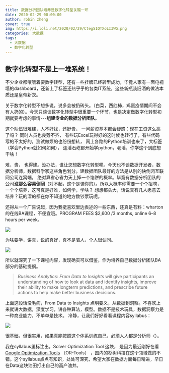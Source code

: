 ```yaml
---
title: 数据分析团队培养是数字化转型关键一环
date: 2020-02-29 00:00:00
author: robin zheng
cover: true
img: https://i.loli.net/2020/02/29/CtegS1QTXoLI3WG.png
categories: 大数据
tags:
  - 大数据
  - 数字化转型
---
```


## 数字化转型不是上一堆系统！

不少企业都嚷嚷着要数字转型，还有一些挂牌已经转型成功，毕竟人家有一面电视墙的dashboard，还新上了标签还热乎乎的各类IT系统，这些新瓶装旧酒的做法本质还是皇帝新衣。

关于数字化转型不想多说，说多会被扔砖头。（白菜，西红柿，鸡蛋疫情期间不会有人扔的）。今天只谈谈数字化转型中很重要一个环节，也是决定做数字化转型初期就要考虑的事情---**组建专业的数据分析团队**。

这个队伍很难建，人不好找，还挺贵， 一问薪资基本都会疑惑：现在工资这么高了吗？ 同时人员也良莠不齐， 有些玩Excel玩得好的这时候也转行了，有些代码写的不太好的，测试做烦的也纷纷想转， 网上各路的Python培训也来了，大标签（学会Python就如何如何）， 连潘石屹都开始学python，老潘，你学这个到底想干啥！

难，贵， 也得建。没办法，谁让您想数字化转型嘞。今天也不谈数据开发者，数据分析师，数据科学家这些角色划分。建数据团队最好的方法是从别的快倒闭互联网公司连窝端， 绝对算省心省力天上掉一个馅饼的概率。毕竟有数据分析团队的公司**没那么容易倒闭**（对不起，这个是骗你的）。所以大概率你需要一个个招聘，一个个培养，这可真是好难，如何学，学啥？ 想想都头大，话说真有几人愿意去培养？玩的溜的都在你不知道的地方数钞票玩呢。

还得从一个广告说起，因为我挺喜欢里边表述的一些东西，还真是有料：wharton的在线BA课程，不便宜哦。PROGRAM FEES $2,600 /3 months, online 6–8 hours per week。

![](https://i.loli.net/2020/02/29/j8gzWQ9NhEkdHFl.png)

为啥要学，讲真，说的真好，真不是骗人，个人很认同。

![](https://i.loli.net/2020/02/29/4QBOTyG7wvEXgUC.png)

所以就深究了一下课程内容，发现确实可以借鉴，作为培养自己数据分析团队BA部分的基础提纲。

> *Business Analytics: From Data to Insights* will give participants an understanding of how to look at data and identify insights, improve their ability to make longterm predictions, and prescribe future actions to help make better business decisions. 

上面这段话没毛病，From Data to Insights 点明要义，从数据到洞察。不喜欢上来就讲大数据，深度学习，讲各种算法，模型。数据不是技术玩具，数据洞察力是一种商业能力，不单单是技术。 冷静，让我们好好看看课程内容syllabus：

![](https://i.loli.net/2020/02/29/CUJEHKm84cG1N3y.png)

很基础，但很实用，如果真能按照这个体系训练自己，必须人人都是分析师（<!--借用《人人都是产品经理》-->）。

我在syllabus里标注出，Solver Optimization Tool 这块， 是因为最近刚好在看 [Google Optimization Tools](https://github.com/google/or-tools) （OR-Tools） ，国内的杉树科技在这个领域做的不错。这个syllabus点点有知识，处处可深究，希望大家在数据方面每日精进，早日在Data这块油田打出自己的高产油井。